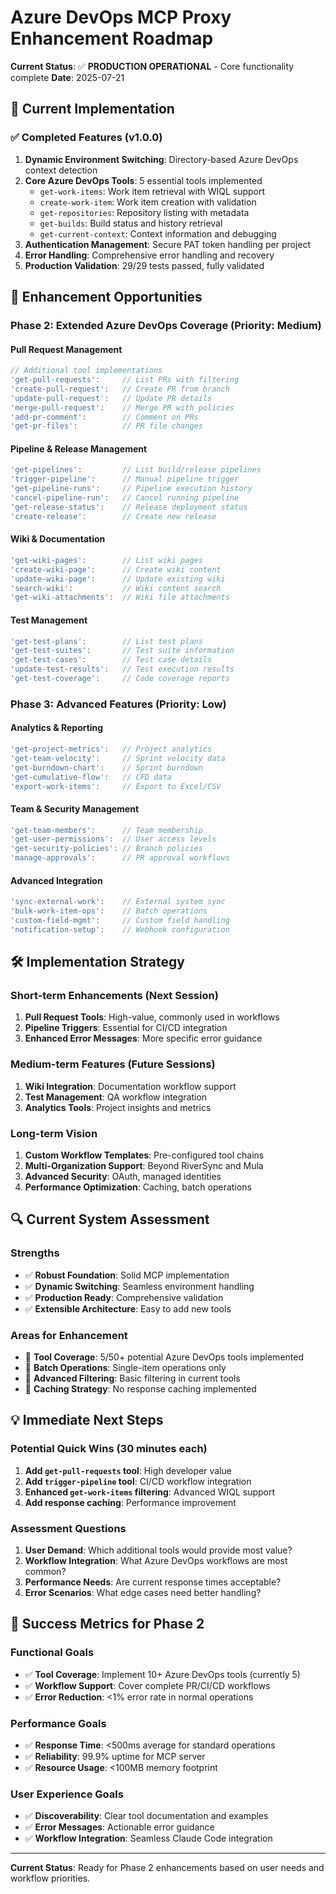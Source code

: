 # Azure DevOps MCP Proxy Enhancement Roadmap

**Current Status**: ✅ **PRODUCTION OPERATIONAL** - Core functionality complete
**Date**: 2025-07-21

## 🎯 Current Implementation

### ✅ Completed Features (v1.0.0)
1. **Dynamic Environment Switching**: Directory-based Azure DevOps context detection
2. **Core Azure DevOps Tools**: 5 essential tools implemented
   - `get-work-items`: Work item retrieval with WIQL support
   - `create-work-item`: Work item creation with validation
   - `get-repositories`: Repository listing with metadata
   - `get-builds`: Build status and history retrieval
   - `get-current-context`: Context information and debugging
3. **Authentication Management**: Secure PAT token handling per project
4. **Error Handling**: Comprehensive error handling and recovery
5. **Production Validation**: 29/29 tests passed, fully validated

## 🚀 Enhancement Opportunities

### Phase 2: Extended Azure DevOps Coverage (Priority: Medium)

#### Pull Request Management
```typescript
// Additional tool implementations
'get-pull-requests':     // List PRs with filtering
'create-pull-request':   // Create PR from branch
'update-pull-request':   // Update PR details
'merge-pull-request':    // Merge PR with policies
'add-pr-comment':        // Comment on PRs
'get-pr-files':          // PR file changes
```

#### Pipeline & Release Management
```typescript
'get-pipelines':         // List build/release pipelines
'trigger-pipeline':      // Manual pipeline trigger
'get-pipeline-runs':     // Pipeline execution history
'cancel-pipeline-run':   // Cancel running pipeline
'get-release-status':    // Release deployment status
'create-release':        // Create new release
```

#### Wiki & Documentation
```typescript
'get-wiki-pages':        // List wiki pages
'create-wiki-page':      // Create wiki content
'update-wiki-page':      // Update existing wiki
'search-wiki':           // Wiki content search
'get-wiki-attachments':  // Wiki file attachments
```

#### Test Management
```typescript
'get-test-plans':        // List test plans
'get-test-suites':       // Test suite information
'get-test-cases':        // Test case details
'update-test-results':   // Test execution results
'get-test-coverage':     // Code coverage reports
```

### Phase 3: Advanced Features (Priority: Low)

#### Analytics & Reporting
```typescript
'get-project-metrics':   // Project analytics
'get-team-velocity':     // Sprint velocity data
'get-burndown-chart':    // Sprint burndown
'get-cumulative-flow':   // CFD data
'export-work-items':     // Export to Excel/CSV
```

#### Team & Security Management
```typescript
'get-team-members':      // Team membership
'get-user-permissions':  // User access levels
'get-security-policies': // Branch policies
'manage-approvals':      // PR approval workflows
```

#### Advanced Integration
```typescript
'sync-external-work':    // External system sync
'bulk-work-item-ops':    // Batch operations
'custom-field-mgmt':     // Custom field handling
'notification-setup':    // Webhook configuration
```

## 🛠️ Implementation Strategy

### Short-term Enhancements (Next Session)
1. **Pull Request Tools**: High-value, commonly used in workflows
2. **Pipeline Triggers**: Essential for CI/CD integration
3. **Enhanced Error Messages**: More specific error guidance

### Medium-term Features (Future Sessions)
1. **Wiki Integration**: Documentation workflow support
2. **Test Management**: QA workflow integration
3. **Analytics Tools**: Project insights and metrics

### Long-term Vision
1. **Custom Workflow Templates**: Pre-configured tool chains
2. **Multi-Organization Support**: Beyond RiverSync and Mula
3. **Advanced Security**: OAuth, managed identities
4. **Performance Optimization**: Caching, batch operations

## 🔍 Current System Assessment

### Strengths
- ✅ **Robust Foundation**: Solid MCP implementation
- ✅ **Dynamic Switching**: Seamless environment handling
- ✅ **Production Ready**: Comprehensive validation
- ✅ **Extensible Architecture**: Easy to add new tools

### Areas for Enhancement
- 🔄 **Tool Coverage**: 5/50+ potential Azure DevOps tools implemented
- 🔄 **Batch Operations**: Single-item operations only
- 🔄 **Advanced Filtering**: Basic filtering in current tools
- 🔄 **Caching Strategy**: No response caching implemented

## 💡 Immediate Next Steps

### Potential Quick Wins (30 minutes each)
1. **Add `get-pull-requests` tool**: High developer value
2. **Add `trigger-pipeline` tool**: CI/CD workflow integration
3. **Enhanced `get-work-items` filtering**: Advanced WIQL support
4. **Add response caching**: Performance improvement

### Assessment Questions
1. **User Demand**: Which additional tools would provide most value?
2. **Workflow Integration**: What Azure DevOps workflows are most common?
3. **Performance Needs**: Are current response times acceptable?
4. **Error Scenarios**: What edge cases need better handling?

## 🎯 Success Metrics for Phase 2

### Functional Goals
- ✅ **Tool Coverage**: Implement 10+ Azure DevOps tools (currently 5)
- ✅ **Workflow Support**: Cover complete PR/CI/CD workflows
- ✅ **Error Reduction**: <1% error rate in normal operations

### Performance Goals  
- ✅ **Response Time**: <500ms average for standard operations
- ✅ **Reliability**: 99.9% uptime for MCP server
- ✅ **Resource Usage**: <100MB memory footprint

### User Experience Goals
- ✅ **Discoverability**: Clear tool documentation and examples
- ✅ **Error Messages**: Actionable error guidance
- ✅ **Workflow Integration**: Seamless Claude Code integration

---

**Current Status**: Ready for Phase 2 enhancements based on user needs and workflow priorities.